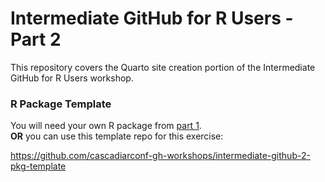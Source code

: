 # Intermediate GitHub for R Users - Part 2
This repository covers the Quarto site creation portion of the Intermediate GitHub for R Users workshop.

### R Package Template
You will need your own R package from [part 1](https://cascadiarconf-gh-workshops.github.io/intermediate-github-1/).<br>
**OR** you can use this template repo for this exercise:<br>

https://github.com/cascadiarconf-gh-workshops/intermediate-github-2-pkg-template
